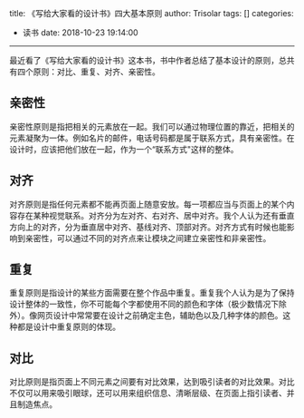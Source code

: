 title: 《写给大家看的设计书》四大基本原则
author: Trisolar
tags: []
categories:
  - 读书
date: 2018-10-23 19:14:00
---
最近看了《写给大家看的设计书》这本书，书中作者总结了基本设计的原则，总共有四个原则：对比、重复、对齐、亲密性。<!-- more -->

## 亲密性
亲密性原则是指把相关的元素放在一起。我们可以通过物理位置的靠近，把相关的元素凝聚为一体。例如名片的邮件，电话号码都是属于联系方式，具有亲密性。在设计时，应该把他们放在一起，作为一个“联系方式"这样的整体。

## 对齐
对齐原则是指任何元素都不能再页面上随意安放。每一项都应当与页面上的某个内容存在某种视觉联系。对齐分为左对齐、右对齐、居中对齐。我个人认为还有垂直方向上的对齐，分为垂直居中对齐、基线对齐、顶部对齐。对齐方式有时候也能影响到亲密性，可以通过不同的对齐点来让模块之间建立亲密性和非亲密性。

## 重复
重复原则是指设计的某些方面需要在整个作品中重复。重复我个人认为是为了保持设计整体的一致性，你不可能每个字都使用不同的颜色和字体（极少数情况下除外）。像网页设计中常常要在设计之前确定主色，辅助色以及几种字体的颜色。这种都是设计中重复原则的体现。

## 对比
对比原则是指页面上不同元素之间要有对比效果，达到吸引读者的对比效果。对比不仅可以用来吸引眼球，还可以用来组织信息、清晰层级、在页面上指引读者、并且制造焦点。